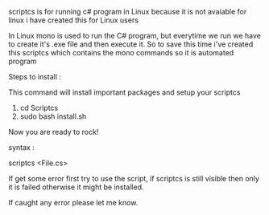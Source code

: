 
scriptcs is for running c# program in Linux
because it is not avaiable for linux i have created this for Linux users

In Linux mono is used to run the C# program, but everytime we run we have to create it's .exe file and then execute it.
So to save this time i've created this scriptcs which contains the mono commands so it is automated program

 
Steps to install :

This command will install important packages and setup your scriptcs

1. cd Scriptcs
2. sudo bash install.sh

Now you are ready to rock!


syntax : 

 scriptcs <File.cs>

If get some error first try to use the script, if scriptcs is still visible then only it is failed otherwise it might be installed.

If caught any error please let me know.

